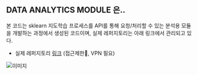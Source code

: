 ## DATA ANALYTICS MODULE 은..

본 코드는 sklearn 지도학습 프로세스를 API를 통해 요청/처리할 수 있는 
분석용 모듈을 개발하는 과정에서 생성된 코드이며,
실제 레퍼지토리는 아래 링크에서 관리되고 있다.

- 실제 레퍼지토리 [링크](https://gitlab.daumsoft.com/smart-city/analytics_module) (접근제한🚫, VPN 필요)

![이미지](https://miro.medium.com/max/1250/0*kBHpKva09AsGj7RQ)
